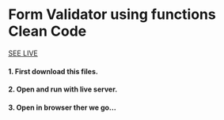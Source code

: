 # Form Validator using functions Clean Code

[SEE LIVE](https://form-validator-clean-code-k3nbiwkst-prashantindurkar.vercel.app/)

#### 1. First download this files.
#### 2. Open and run with live server.
#### 3. Open in browser ther we go...

